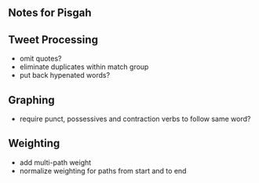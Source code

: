 ## Notes for Pisgah ##

## Tweet Processing ##
- omit quotes?
- eliminate duplicates within match group
- put back hypenated words?

## Graphing
- require punct, possessives and contraction verbs to follow same word?

## Weighting
- add multi-path weight
- normalize weighting for paths from start and to end
